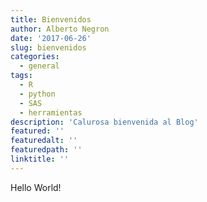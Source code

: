 ```yaml
---
title: Bienvenidos
author: Alberto Negron
date: '2017-06-26'
slug: bienvenidos
categories:
  - general
tags:
  - R
  - python
  - SAS
  - herramientas
description: 'Calurosa bienvenida al Blog'
featured: ''
featuredalt: ''
featuredpath: ''
linktitle: ''
---
```


Hello World!